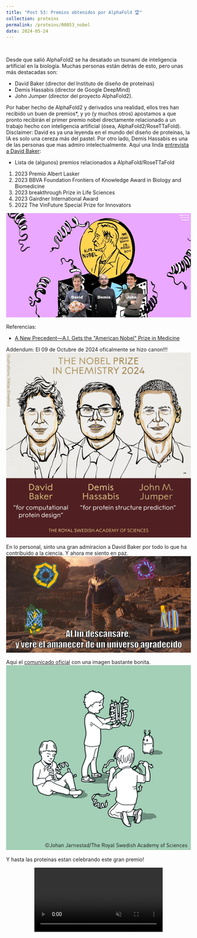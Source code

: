 ```yaml
---
title: "Post 53: Premios obtenidos por AlphaFold 🏆"
collection: proteins
permalink: /proteins/00053_nobel
date: 2024-05-24
---
```


&nbsp;

Desde que salió AlphaFold2 se ha desatado un tsunami de inteligencia artificial en la biología. Muchas personas están detrás de esto, pero unas más destacadas son: 
- David Baker (director del Instituto de diseño de proteínas)
- Demis Hassabis (director de Google DeepMind)
- John Jumper (director del proyecto AlphaFold2). 

Por haber hecho de AlphaFold2 y derivados una realidad, ellos tres han recibido un buen de premios*, y yo (y muchos otros) apostamos a que pronto recibirán el primer premio nobel directamente relacionado a un trabajo hecho con inteligencia artificial (ósea, AlphaFold2/RoseTTaFold). 
Disclaimer: David es ya una leyenda en el mundo del diseño de proteínas, la IA es solo una cereza más del pastel. Por otro lado, Demis Hassabis es una de las personas que mas admiro intelectualmente. 
Aquí una linda [entrevista a David Baker](https://youtu.be/jYZF77D3qmw?si=rlJHZho7lCw1xKyr): 

* Lista de (algunos) premios relacionados a AlphaFold/RoseTTaFold 
1. 2023 Premio Albert Lasker
2. 2023 BBVA Foundation Frontiers of Knowledge Award in Biology and Biomedicine
3. 2023 breakthrough Prize in Life Sciences
4. 2023 Gairdner International Award
5. 2022 The VinFuture Special Prize for Innovators

![img](/images/proteins/00053_nobel.jpg)

Referencias:
* [A New Precedent—A.I. Gets the "American Nobel" Prize in Medicine](https://erictopol.substack.com/p/a-new-precedentai-gets-the-american)


Addendum:
El 09 de Octubre de 2024 oficalmente se hizo canon!!!
![img](/images/proteins/00053_nobel5.jpg)

En lo personal, sinto una gran admiracion a David Baker por todo lo que ha contribuido a la ciencia. Y ahora me siento en paz. 
![img](/images/proteins/00053_nobel3.jpg)

Aqui el [comunicado oficial](https://www.nobelprize.org/prizes/chemistry/2024/popular-information) con una imagen bastante bonita.
![img](/images/proteins/00053_nobel2.jpg)

Y hasta las proteinas estan celebrando este gran premio!
<div>
<center>
<video width="350" autoplay="autoplay" loop="true" controls muted>
  <source src="/images/proteins/00053_nobel4.mp4" type="video/mp4">
  Your browser does not support the video tag.
</video>
</center>
</div>


